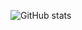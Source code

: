 <!-- https://github.com/anuraghazra/github-readme-stats -->
![GitHub stats](https://github-readme-stats.vercel.app/api?username=hwangwoojin&count_private=true)
